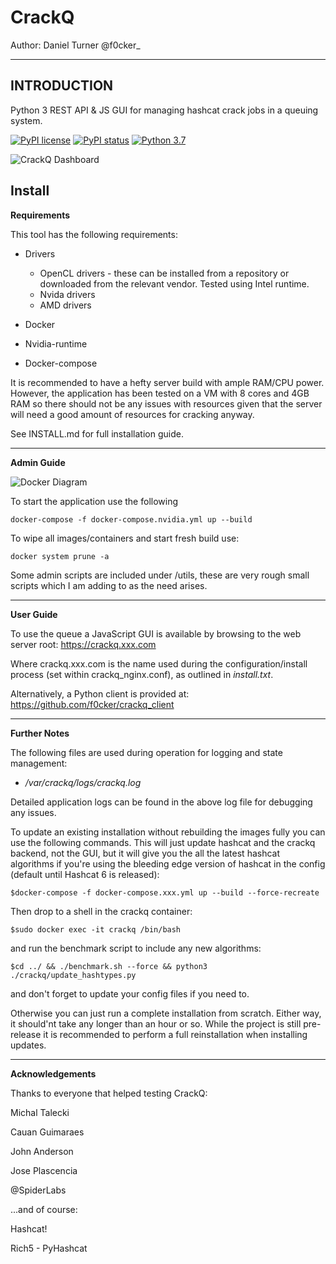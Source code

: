 CrackQ
============

Author: Daniel Turner
@f0cker_

------------

**INTRODUCTION**
---------------

Python 3 REST API & JS GUI for managing hashcat crack jobs in a queuing system.


[![PyPI license](https://img.shields.io/pypi/l/ansicolortags.svg)](https://pypi.python.org/pypi/ansicolortags/)
[![PyPI status](https://img.shields.io/pypi/status/ansicolortags.svg)](https://pypi.python.org/pypi/ansicolortags/)
[![Python 3.7](https://img.shields.io/badge/python-3.4+-blue.svg)](https://www.python.org/downloads/release/python-370/)





![CrackQ Dashboard](docs/crackq_dash.jpg)

**Install**
----------------

**Requirements**

This tool has the following requirements:

* Drivers
	* OpenCL drivers - these can be installed from a repository or downloaded from the relevant vendor. Tested using Intel runtime.
	* Nvida drivers
	* AMD drivers

* Docker

* Nvidia-runtime

* Docker-compose

It is recommended to have a hefty server build with ample RAM/CPU power. However, the application has been tested on a VM with 8 cores and 4GB RAM so there should not be any issues with resources given that the server will need a good amount of resources for cracking anyway.

See INSTALL.md for full installation guide.

---------
**Admin Guide**

![Docker Diagram](docs/docker_diagram.jpg)

To start the application use the following

```docker-compose -f docker-compose.nvidia.yml up --build```

To wipe all images/containers and start fresh build use:

```docker system prune -a```

Some admin scripts are included under /utils, these are very rough small scripts which I am adding to as the need arises.

---------
**User Guide**

To use the queue a JavaScript GUI is available by browsing to the web server root: https://crackq.xxx.com

Where crackq.xxx.com is the name used during the configuration/install process (set within crackq_nginx.conf), as outlined in *install.txt*.

Alternatively, a Python client is provided at: https://github.com/f0cker/crackq_client 

-----
**Further Notes**

The following files are used during operation for logging and state management:

* */var/crackq/logs/crackq.log*

Detailed application logs can be found in the above log file for debugging any issues.

To update an existing installation without rebuilding the images fully you can use the following commands. This will just update hashcat and the crackq backend, not the GUI, but it will give you the all the latest hashcat algorithms if you're using the bleeding edge version of hashcat in the config (default until Hashcat 6 is released):

```$docker-compose -f docker-compose.xxx.yml up --build --force-recreate```

Then drop to a shell in the crackq container:

```$sudo docker exec -it crackq /bin/bash```

and run the benchmark script to include any new algorithms:

```$cd ../ && ./benchmark.sh --force && python3 ./crackq/update_hashtypes.py```

and don't forget to update your config files if you need to.

Otherwise you can just run a complete installation from scratch. Either way, it
should'nt take any longer than an hour or so. While the project is still pre-release it is recommended to perform a full reinstallation when installing updates.

-----
**Acknowledgements**

Thanks to everyone that helped testing CrackQ:

Michal Talecki

Cauan Guimaraes

John Anderson

Jose Plascencia

@SpiderLabs

...and of course:

Hashcat!

Rich5 - PyHashcat
